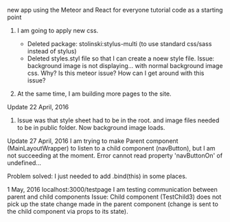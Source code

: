 new app using the Meteor and React for everyone tutorial code as a starting point
1) I am going to apply new css.
    - Deleted package: stolinski:stylus-multi (to use standard css/sass instead of stylus)
    - Deleted styles.styl file so that I can create a noew style file.
    Issue: background image is not displaying... with normal background image css.
    Why?  Is this meteor issue?  How can I get around with this issue?
    
2) At the same time, I am building more pages to the site.

Update 22 April, 2016
1) Issue was that style sheet had to be in the root. and image files needed to be in public folder.  Now background image loads.

Update 27 April, 2016
I am trying to make Parent component (MainLayoutWrapper) to listen to a child component (navButton), but I am not succeeding at the moment.  Error cannot read property 'navButtonOn' of undefined...

Problem solved: I just needed to add .bind(this) in some places.

1 May, 2016
localhost:3000/testpage
I am testing communication between parent and child components
Issue: Child component (TestChild3) does not pick up the state change made in the parent component (change is sent to the child component via props to its state).